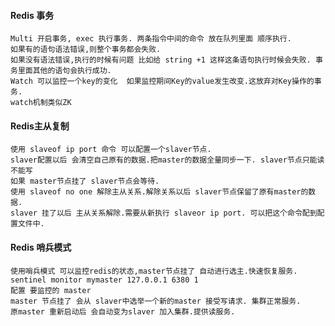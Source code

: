 #### Redis 事务
    Multi 开启事务, exec 执行事务. 两条指令中间的命令 放在队列里面 顺序执行.
    如果有的语句语法错误,则整个事务都会失败.
    如果没有语法错误,执行的时候有问题 比如给 string +1 这样这条语句执行时候会失败. 事务里面其他的语句会执行成功.
    Watch 可以监控一个key的变化  如果监控期间Key的value发生改变.这放弃对Key操作的事务.
    watch机制类似ZK
#### Redis主从复制
    使用 slaveof ip port 命令 可以配置一个slaver节点.
    slaver配置以后 会清空自己原有的数据.把master的数据全量同步一下. slaver节点只能读 不能写
    如果 master节点挂了 slaver节点会等待.
    使用 slaveof no one 解除主从关系.解除关系以后 slaver节点保留了原有master的数据.
    slaver 挂了以后 主从关系解除.需要从新执行 slaveor ip port. 可以把这个命令配到配置文件中.
#### Redis 哨兵模式
    使用哨兵模式 可以监控redis的状态,master节点挂了 自动进行选主.快速恢复服务.
    sentinel monitor mymaster 127.0.0.1 6380 1
    配置 要监控的 master
    master 节点挂了 会从 slaver中选举一个新的master 接受写请求. 集群正常服务.
    原master 重新启动后 会自动变为slaver 加入集群.提供读服务.
 
    